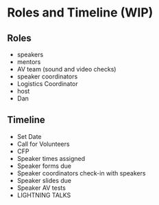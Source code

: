 # Roles and Timeline (WIP)

## Roles
- speakers
- mentors
- AV team (sound and video checks)
- speaker coordinators
- Logistics Coordinator
- host
- Dan


## Timeline 
- Set Date
- Call for Volunteers
- CFP
- Speaker times assigned
- Speaker forms due
- Speaker coordinators check-in with speakers
- Speaker slides due
- Speaker AV tests
- LIGHTNING TALKS

